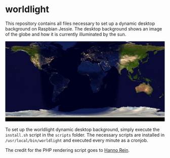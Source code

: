 # worldlight

This repository contains all files necessary to set up a dynamic desktop background on Raspbian Jessie. 
The desktop background shows an image of the globe and how it is currently illuminated by the sun.

![worldlight_example](/images/worldlight_example.jpg)

To set up the worldlight dynamic desktop background, simply execute the `install.sh` script in the `scripts` folder.
The necessary scripts are installed in `/usr/local/bin/worldlight` and executed every minute as a cronjob.

The credit for the PHP rendering script goes to [Hanno Rein](http://old.hanno-rein.de/software/worldlight.html).
